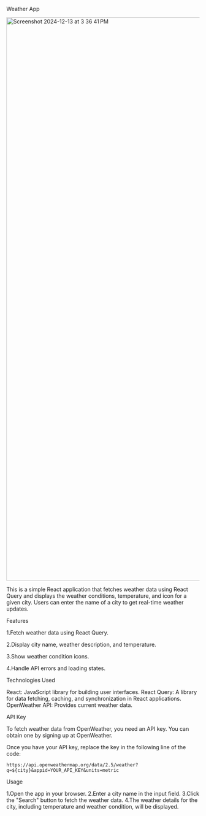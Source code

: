 Weather App

<img width="1470" alt="Screenshot 2024-12-13 at 3 36 41 PM" src="https://github.com/user-attachments/assets/8ec1af32-ea27-42b3-bc87-21a9d9140d8e" />



This is a simple React application that fetches weather data using React Query and displays the weather conditions, temperature, and icon for a given city. Users can enter the name of a city to get real-time weather updates.

Features

1.Fetch weather data using React Query.

2.Display city name, weather description, and temperature.

3.Show weather condition icons.

4.Handle API errors and loading states.

Technologies Used

React: JavaScript library for building user interfaces.
React Query: A library for data fetching, caching, and synchronization in React applications.
OpenWeather API: Provides current weather data.

API Key

To fetch weather data from OpenWeather, you need an API key. You can obtain one by signing up at OpenWeather.

Once you have your API key, replace the key in the following line of the code:

`https://api.openweathermap.org/data/2.5/weather?q=${city}&appid=YOUR_API_KEY&units=metric`


Usage

1.Open the app in your browser.
2.Enter a city name in the input field.
3.Click the "Search" button to fetch the weather data.
4.The weather details for the city, including temperature and weather condition, will be displayed.
